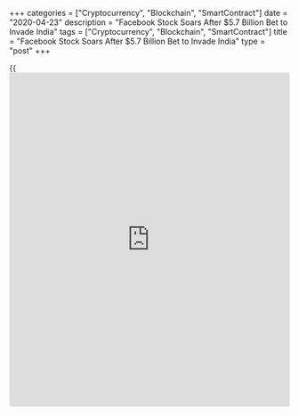 +++
categories = ["Cryptocurrency", "Blockchain", "SmartContract"]
date = "2020-04-23"
description = "Facebook Stock Soars After $5.7 Billion Bet to Invade India"
tags = ["Cryptocurrency", "Blockchain", "SmartContract"]
title = "Facebook Stock Soars After $5.7 Billion Bet to Invade India"
type = "post"
+++

{{<iframe id="large-banner" src="https://www.bounty.group/#slide=10.0" width="100%" height="600" scrolling="no" style="border: 0px solid rgb(216, 221, 230); border-radius: 3px;">}}

Facebook’s stock is soaring after a surprise investment in Reliance Jio,
India’s largest telecom. The move will give the social media giant a
foothold in India’s large market. And the two companies may be teaming
up to develop a “super app” to rival China’s WeChat.

This comes at a time when American companies are looking to decouple
from China due to rampant intellectual property theft and unfair trade
practices. India, with its rapid GDP growth and large population, could
offer an alternative market without all the headaches associated with
investing in China.

[![Facebook Stock Soars after $5.7 Billion Bet to Invade India][1]][1]

Throughout its [history](https://www.fixpro.org/post/chargeless-historical-data-api-backtesting/), Facebook has delivered some of the best top-line
growth in the market. In 2019, the company generated sales of $70.7
billion, a 26.6% jump from the prior-year figure. This revenue growth is
powered by an eye-watering Average Revenue Per User (ARPU) of $41.41 in
the United States and Canada.

Facebook’s ARPU in the Asia-Pacific region, which includes India, is a
more modest $3.57. Clearly, the region is a massive growth opportunity
for the company. Right now, Facebook’s biggest footprint in the Indian
market comes from its WhatsApp user base. The app is used by 400 million
Indians — more than any other country in the world. And according to
India’s Economic Times, Facebook and Reliance Jio plan to work together
to create a multi-purpose “super-app” that will combine social media
with shopping, travel bookings, and payment processing. This will be a
direct competitor with Tencent’s WeChat, a Chinese app with a similar
business model.

Facebook has been trying to crack the Indian telecom industry for
several years now. The company tried unsuccessfully to launch a free-
but-restricted internet service called Free Basics. But it was banned by
Indian’s telecom regulator for allegedly infringing on net neutrality.

Now, the American social media giant is trying a different tactic by
investing directly in Reliance Jio, an already established player in the
market. With over 388 million customers, Jio is a force to be reckoned
with. And Facebook’s $5.7 billion investment gives it a 9.99% stake in
the company.

Facebook’s India investment may be part of a larger trend of American
tech companies pivoting away from China because of blatant intellectual
property theft and corporate favoritism by the Chinese state. American
corporations frequently find themselves forced out of the Chinese market
only to compete with state-sponsored rivals with suspiciously similar
business models. A good example of this phenomenon is search engine
Baidu, which took Google’s spot in China after the latter was forced out
of the country due to its unwillingness to follow censorship
[regulation](https://www.playgroundfx.com/blog/forex-broker-regulation/)s.

Will India Accept Facebook’s Move?  
While India doesn’t share China’s track record of corporate favoritism
and extreme protectionism, it isn’t necessarily a utopia for foreign
businesses. And the recent drop in Indian equity prices due to the
coronavirus has some regulators worried that international conglomerates
might swoop in and take advantage of the situation.

Last week, India amended its foreign direct investment [policy](https://www.fintechee.com/policy/) to require
all bordering countries to seek government approval for all investment
deals. This legislation is designed to quote “curb the opportunistic
takeover” of Indian firms dealing with the pandemic.

Based in the United States, Facebook would be exempt from the rule. But,
due to the scale of the investment, the deal must be approved by India’s
anti-trust regulator, the Competition Commission of India. According to
the Times of India, the massive amount of user data the companies will
jointly hold could be a cause for concern.

Facebook’s stock rallied 6.72% to close at $182.28 on Wednesday.
Reliance Jio currently trades at around 1,363 Indian rupees.

_Source:[FXPro][2]_

   1. /files/downloads/8/3/4/8344590a4280c741db2fbc595b07507e_030a3c5585fdf36f92d2fdce5bc8f2e4.png
   2. /geturl/index/22849410255dfc9925e7aebfa0138eb7646f4951/